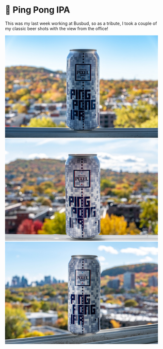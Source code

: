 # 🏓 Ping Pong IPA

This was my last week working at Busbud, so as a tribute, I took a
couple of my classic beer shots with the view from the office!

[![P2650973](/photos/hd/P2650973.jpg)](/photos/P2650973.md)
[![P2650979](/photos/hd/P2650979.jpg)](/photos/P2650979.md)
[![P2660025](/photos/hd/P2660025.jpg)](/photos/P2660025.md)
